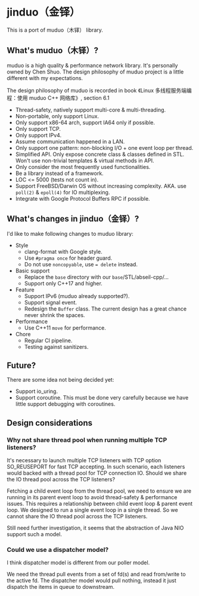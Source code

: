 # jinduo（金铎）

This is a port of muduo（木铎） library.

## What's muduo（木铎）?

muduo is a high quality & performance network library. It's personally owned by Chen Shuo. The design philosophy of muduo project is a little different with my expectations.

The design philosophy of muduo is recorded in book 《Linux 多线程服务端编程：使用 muduo C++ 网络库》, section 6.1

* Thread-safety, natively support multi-core & multi-threading.
* Non-portable, only support Linux.
* Only support x86-64 arch, support IA64 only if possible.
* Only support TCP.
* Only support IPv4.
* Assume communication happened in a LAN.
* Only support one pattern: non-blocking I/O + one event loop per thread.
* Simplified API. Only expose concrete class & classes defined in STL. Won't use non-trivial templates & virtual methods in API.
* Only consider the most frequently used functionalities.
* Be a library instead of a framework.
* LOC <= 5000 (tests not count in).
* Support FreeBSD/Darwin OS without increasing complexity. AKA. use `poll(2)` & `epoll(4)` for IO multiplexing.
* Integrate with Google Protocol Buffers RPC if possible.

## What's changes in jinduo（金铎）?

I'd like to make following changes to muduo library:

* Style
    * clang-format with Google style.
    * Use `#pragma once` for header guard.
    * Do not use `noncopyable`, use `= delete` instead.
* Basic support
    * Replace the `base` directory with our `base`/STL/abseil-cpp/...
    * Support only C++17 and higher.
* Feature
    * Support IPv6 (muduo already supported?).
    * Support signal event.
    * Redesign the `Buffer` class. The current design has a great chance never shrink the spaces.
* Performance
    * Use C++11 `move` for performance.
* Chore
    * Regular CI pipeline.
    * Testing against sanitizers.

## Future?

There are some idea not being decided yet:

* Support io_uring.
* Support coroutine. This must be done very carefully because we have little support debugging with coroutines.

## Design considerations

### Why not share thread pool when running multiple TCP listeners?

It's necessary to launch multiple TCP listeners with TCP option SO_REUSEPORT for fast TCP accepting. In such scenario, each listeners would backed with a thread pool for TCP connection IO. Should we share the IO thread pool across the TCP listeners?

Fetching a child event loop  from the thread pool, we need to ensure we are running in its parent event loop to avoid thread-safety & performance issues. This requires a relationship between child event loop & parent event loop. We designed to run a single event loop in a single thread. So we cannot share the IO thread pool across the TCP listeners.

Still need further investigation, it seems that the abstraction of Java NIO support such a model.

### Could we use a dispatcher model?

I think dispatcher model is different from our poller model.

We need the thread pull events from a set of fd(s) and read from/write to the active fd. The dispatcher model would pull nothing, instead it just dispatch the items in queue to downstream.
